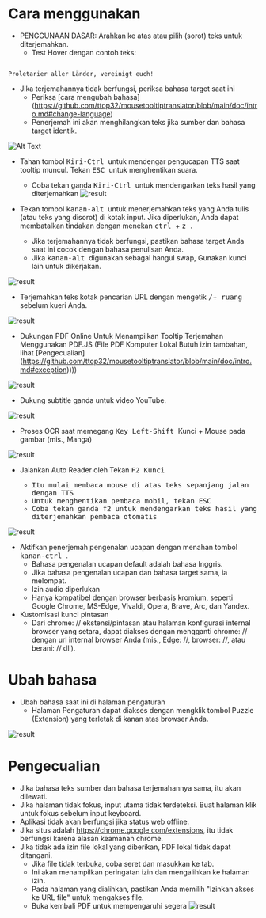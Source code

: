 # Cara menggunakan


- PENGGUNAAN DASAR: Arahkan ke atas atau pilih (sorot) teks untuk diterjemahkan.
  - Test Hover dengan contoh teks:
```console

Proletarier aller Länder, vereinigt euch!

```

  - Jika terjemahannya tidak berfungsi, periksa bahasa target saat ini
    - Periksa [cara mengubah bahasa] (https://github.com/ttop32/mousetooltiptranslator/blob/main/doc/intro.md#change-language)
    - Penerjemah ini akan menghilangkan teks jika sumber dan bahasa target identik.


![Alt Text](/doc/reagre.gif)



- Tahan tombol <kbd> Kiri-Ctrl </kbd> untuk mendengar pengucapan TTS saat tooltip muncul. Tekan <kbd> ESC </kbd> untuk menghentikan suara.
  - Coba tekan ganda <kbd> Kiri-Ctrl </kbd> untuk mendengarkan teks hasil yang diterjemahkan
![result](/doc/20.gif)



- Tekan tombol <kbd> kanan-alt </kbd> untuk menerjemahkan teks yang Anda tulis (atau teks yang disorot) di kotak input. Jika diperlukan, Anda dapat membatalkan tindakan dengan menekan <kbd> ctrl </kbd> + <kbd> z </kbd>.
  - Jika terjemahannya tidak berfungsi, pastikan bahasa target Anda saat ini cocok dengan bahasa penulisan Anda.
  - Jika <kbd> kanan-alt </kbd> digunakan sebagai hangul swap,
Gunakan kunci lain untuk dikerjakan.


![result](/doc/11.gif)



- Terjemahkan teks kotak pencarian URL dengan mengetik <kbd>/</kbd>+<kbd> ruang </kbd> sebelum kueri Anda.


![result](/doc/21.gif)



- Dukungan PDF Online Untuk Menampilkan Tooltip Terjemahan Menggunakan PDF.JS (File PDF Komputer Lokal Butuh izin tambahan, lihat [Pengecualian] (https://github.com/ttop32/mousetooltiptranslator/blob/main/doc/intro.md#exception))))


![result](/doc/12.gif)



- Dukung subtitle ganda untuk video YouTube.


![result](/doc/16.gif)



- Proses OCR saat memegang <kbd> Key Left-Shift </kbd> Kunci + Mouse pada gambar (mis., Manga)


![result](/doc/15.gif)



- Jalankan Auto Reader oleh Tekan <kbd> F2 </bbd> Kunci
  - Itu mulai membaca mouse di atas teks sepanjang jalan dengan TTS
  - Untuk menghentikan pembaca mobil, tekan <kbd> ESC </kbd>
  - Coba tekan ganda <kbd> f2 </kbd> untuk mendengarkan teks hasil yang diterjemahkan pembaca otomatis


![result](/doc/30.gif)



- Aktifkan penerjemah pengenalan ucapan dengan menahan tombol <kbd> kanan-ctrl </kbd>.
  - Bahasa pengenalan ucapan default adalah bahasa Inggris.
  - Jika bahasa pengenalan ucapan dan bahasa target sama, ia melompat.
  - Izin audio diperlukan
  - Hanya kompatibel dengan browser berbasis kromium, seperti Google Chrome, MS-Edge, Vivaldi, Opera, Brave, Arc, dan Yandex.
- Kustomisasi kunci pintasan
  - Dari chrome: // ekstensi/pintasan atau halaman konfigurasi internal browser yang setara, dapat diakses dengan mengganti chrome: // dengan url internal browser Anda (mis., Edge: //, browser: //, atau berani: // dll).
# Ubah bahasa
- Ubah bahasa saat ini di halaman pengaturan
  - Halaman Pengaturan dapat diakses dengan mengklik tombol Puzzle (Extension) yang terletak di kanan atas browser Anda.


![result](/doc/14.gif)





# Pengecualian


- Jika bahasa teks sumber dan bahasa terjemahannya sama, itu akan dilewati.
- Jika halaman tidak fokus, input utama tidak terdeteksi.
Buat halaman klik untuk fokus sebelum input keyboard.
- Aplikasi tidak akan berfungsi jika status web offline.
- Jika situs adalah <https://chrome.google.com/extensions>, itu tidak berfungsi karena alasan keamanan chrome.
- Jika tidak ada izin file lokal yang diberikan, PDF lokal tidak dapat ditangani.
  - Jika file tidak terbuka, coba seret dan masukkan ke tab.
  - Ini akan menampilkan peringatan izin dan mengalihkan ke halaman izin.
  - Pada halaman yang dialihkan, pastikan Anda memilih "Izinkan akses ke URL file" untuk mengakses file.
  - Buka kembali PDF untuk mempengaruhi segera
![result](/doc/10.gif)
